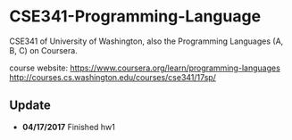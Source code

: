 # CSE341-Programming-Language
CSE341 of University of Washington, also the Programming Languages (A, B, C) on Coursera.

course website: 
https://www.coursera.org/learn/programming-languages
http://courses.cs.washington.edu/courses/cse341/17sp/

## Update

* **04/17/2017**
Finished hw1
